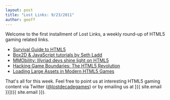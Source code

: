 ```yaml
---
layout: post
title: "Lost Links: 9/23/2011"
author: geoff
---
```

Welcome to the first installment of Lost Links, a weekly round-up of HTML5 gaming related links.

* [Survival Guide to HTML5][1]
* [Box2D &amp; JavaScript tutorials by Seth Ladd][2]
* [MMObility: Illyriad devs shine light on HTML5][3]
* [Hacking Game Boundaries: The HTML5 Revolution][4]
* [Loading Large Assets in Modern HTML5 Games][5]

That's all for this week. Feel free to point us at interesting HTML5 gaming content via Twitter ([@lostdecadegames](https://twitter.com/#!/lostdecadegames)) or by emailing us at [{{ site.email }}]({{ site.email }}).

[1]: http://www.phoboslab.org/ogs2011/#1
[2]: http://creativejs.com/2011/09/box2d-javascript-tutorial-series-by-seth-ladd/
[3]: http://massively.joystiq.com/2011/09/20/mmobility-illyriad-devs-shine-light-on-html5/
[4]: http://blog.betable.com/hacking-game-boundaries-the-html5-revolution
[5]: http://smus.com/game-asset-loader
